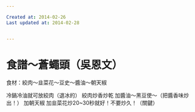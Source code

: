 ```yaml
---

Created at: 2014-02-26
Last updated at: 2014-02-28


---
```


# 食譜～蒼蠅頭（吳恩文）


食材：絞肉～韭菜花～豆史～醬油～朝天椒

冷鍋冷油就可放絞肉（退冰的）
絞肉炒香炒乾
加醬油～黑豆使～（把醬香味炒出！）
加朝天椒
加韭菜花炒20~30秒就好！不要炒久！（關鍵）

